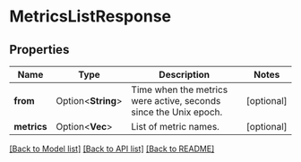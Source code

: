 # MetricsListResponse

## Properties

Name | Type | Description | Notes
------------ | ------------- | ------------- | -------------
**from** | Option<**String**> | Time when the metrics were active, seconds since the Unix epoch. | [optional]
**metrics** | Option<**Vec<String>**> | List of metric names. | [optional]

[[Back to Model list]](../README.md#documentation-for-models) [[Back to API list]](../README.md#documentation-for-api-endpoints) [[Back to README]](../README.md)


